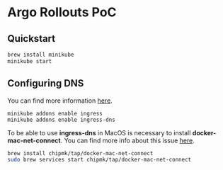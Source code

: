 # Argo Rollouts PoC

## Quickstart
```bash
brew install minikube
minikube start
```

## Configuring DNS

You can find more information [here](https://minikube.sigs.k8s.io/docs/handbook/addons/ingress-dns/).

```
minikube addons enable ingress
minikube addons enable ingress-dns
```

To be able to use **ingress-dns** in MacOS is necessary to install **docker-mac-net-connect**. You can find more info about this issue [here](https://github.com/kubernetes/minikube/issues/7332).
```bash
brew install chipmk/tap/docker-mac-net-connect
sudo brew services start chipmk/tap/docker-mac-net-connect
```